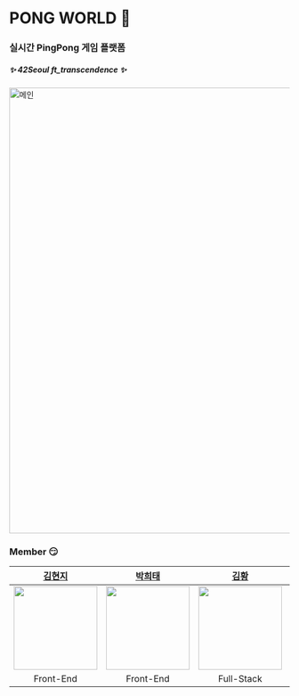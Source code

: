 # PONG WORLD 🏓
### 실시간 PingPong 게임 플랫폼
##### :sparkles: 42Seoul ft_transcendence :sparkles:
<img width="800" alt="메인" src="https://github.com/Tscen-Rangers/ft_transcendence/assets/74671573/db0d735e-5573-4403-9e2f-d8cf3892bf50">

### Member :smirk:
| [김현지](https://github.com/licakim) | [박희태](https://github.com/heeeete) | [김황](https://github.com/kimheyyy) | [박지민](https://github.com/Jimin0304) |  [이지현](https://github.com/JH713) |
| :---: | :---: | :---: | :---: | :---: |
| <img src="https://avatars.githubusercontent.com/u/103026721?v=4" width="150"/> | <img src="https://avatars.githubusercontent.com/u/101648575?v=4" width="150"/> | <img src="https://avatars.githubusercontent.com/u/75826924?v=4" width="150"/> | <img src="https://avatars.githubusercontent.com/u/74671573?v=4" width="150"/> | <img src="https://avatars.githubusercontent.com/u/86519350?v=4" width="150"/> |
| Front-End | Front-End | Full-Stack | Back-End | Back-End |

<br/>
